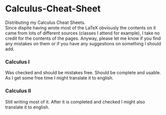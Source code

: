 # Calculus-Cheat-Sheet

Distributing my Calculus Cheat Sheets.  
Since dispite having wrote most of the LaTeX obviously the contents on it came from lots of different sources (classes I attend for example), I take no credit for the contents of the pages. Anyway, please let me know if you find any mistakes on them or if you have any suggestions on something I should add.  

### Calculus I
Was checked and should be mistakes free. Should be complete and usable.  
As I get some free time I might translate it to english.

### Calculus II
Still writing most of it. After it is completed and checked I might also translate it to english.
